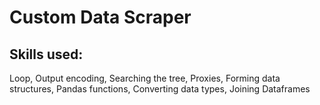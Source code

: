 # Custom Data Scraper
## Skills used:
Loop, Output encoding, Searching the tree, Proxies, Forming  data structures, Pandas functions, Converting data types, Joining Dataframes
